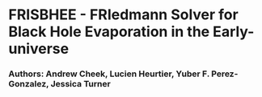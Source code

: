 # FRISBHEE - FRIedmann Solver for Black Hole Evaporation in the Early-universe
### Authors: Andrew Cheek, Lucien Heurtier, Yuber F. Perez-Gonzalez, Jessica Turner
